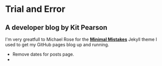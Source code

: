 # Trial and Error

## A developer blog by Kit Pearson

I'm very greatfull to Michael Rose for the
**[Minimal Mistakes](http://mmistakes.github.io/minimal-mistakes)** Jekyll
theme I used to get my GitHub pages blog up and running.

* Remove dates for posts page.
*
